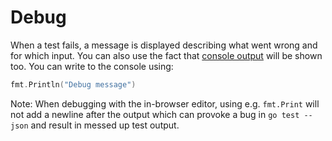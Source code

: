 # Debug

When a test fails, a message is displayed describing what went wrong and for which input. You can also use the fact that [console output][fmt-println] will be shown too. You can write to the console using:

```go
fmt.Println("Debug message")
```

[fmt-println]: https://golang.org/pkg/fmt/#Println

Note: When debugging with the in-browser editor, using e.g. `fmt.Print` will not add a newline after the output which can provoke a bug in `go test --json` and result in messed up test output.
